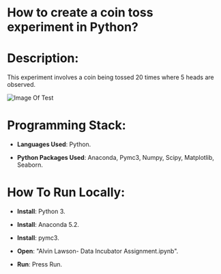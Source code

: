 # How to create a coin toss experiment in Python? 

# Description:

This experiment involves a coin being tossed 20 times where 5 heads are observed. 

![Image Of Test](https://github.com/al11588/HowToCreateCoinTossExperiment/blob/master/image.png)

# Programming Stack: 
*	**Languages Used**: Python.

*	**Python Packages Used**: Anaconda, Pymc3, Numpy, Scipy, Matplotlib, Seaborn.

# How To Run Locally:

*	**Install**: Python 3.

*	**Install**: Anaconda 5.2.

*	**Install**: pymc3.

*	**Open**: "Alvin Lawson- Data Incubator Assignment.ipynb".

*	**Run**: Press Run.
